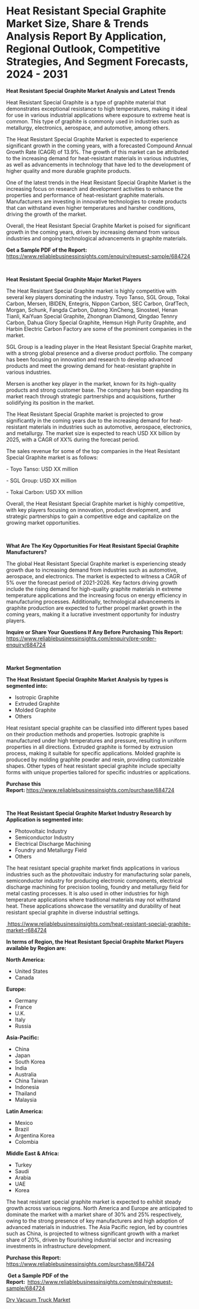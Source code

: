 <p><h1>Heat Resistant Special Graphite Market Size, Share & Trends Analysis Report By Application, Regional Outlook, Competitive Strategies, And Segment Forecasts, 2024 - 2031</h1></p><p><strong>Heat Resistant Special Graphite Market Analysis and Latest Trends</strong></p>
<p><p>Heat Resistant Special Graphite is a type of graphite material that demonstrates exceptional resistance to high temperatures, making it ideal for use in various industrial applications where exposure to extreme heat is common. This type of graphite is commonly used in industries such as metallurgy, electronics, aerospace, and automotive, among others.</p><p>The Heat Resistant Special Graphite Market is expected to experience significant growth in the coming years, with a forecasted Compound Annual Growth Rate (CAGR) of 13.9%. The growth of this market can be attributed to the increasing demand for heat-resistant materials in various industries, as well as advancements in technology that have led to the development of higher quality and more durable graphite products.</p><p>One of the latest trends in the Heat Resistant Special Graphite Market is the increasing focus on research and development activities to enhance the properties and performance of heat-resistant graphite materials. Manufacturers are investing in innovative technologies to create products that can withstand even higher temperatures and harsher conditions, driving the growth of the market.</p><p>Overall, the Heat Resistant Special Graphite Market is poised for significant growth in the coming years, driven by increasing demand from various industries and ongoing technological advancements in graphite materials.</p></p>
<p><strong>Get a Sample PDF of the Report:&nbsp;</strong> <a href="https://www.reliablebusinessinsights.com/enquiry/request-sample/684724">https://www.reliablebusinessinsights.com/enquiry/request-sample/684724</a></p>
<p>&nbsp;</p>
<p><strong>Heat Resistant Special Graphite Major Market Players</strong></p>
<p><p>The Heat Resistant Special Graphite market is highly competitive with several key players dominating the industry. Toyo Tanso, SGL Group, Tokai Carbon, Mersen, IBIDEN, Entegris, Nippon Carbon, SEC Carbon, GrafTech, Morgan, Schunk, Fangda Carbon, Datong XinCheng, Sinosteel, Henan Tianli, KaiYuan Special Graphite, Zhongnan Diamond, Qingdao Tennry Carbon, Dahua Glory Special Graphite, Hemsun High Purity Graphite, and Harbin Electric Carbon Factory are some of the prominent companies in the market.</p><p>SGL Group is a leading player in the Heat Resistant Special Graphite market, with a strong global presence and a diverse product portfolio. The company has been focusing on innovation and research to develop advanced products and meet the growing demand for heat-resistant graphite in various industries.</p><p>Mersen is another key player in the market, known for its high-quality products and strong customer base. The company has been expanding its market reach through strategic partnerships and acquisitions, further solidifying its position in the market.</p><p>The Heat Resistant Special Graphite market is projected to grow significantly in the coming years due to the increasing demand for heat-resistant materials in industries such as automotive, aerospace, electronics, and metallurgy. The market size is expected to reach USD XX billion by 2025, with a CAGR of XX% during the forecast period.</p><p>The sales revenue for some of the top companies in the Heat Resistant Special Graphite market is as follows:</p><p>- Toyo Tanso: USD XX million</p><p>- SGL Group: USD XX million</p><p>- Tokai Carbon: USD XX million</p><p>Overall, the Heat Resistant Special Graphite market is highly competitive, with key players focusing on innovation, product development, and strategic partnerships to gain a competitive edge and capitalize on the growing market opportunities.</p></p>
<p>&nbsp;</p>
<p><strong>What Are The Key Opportunities For Heat Resistant Special Graphite Manufacturers?</strong></p>
<p><p>The global Heat Resistant Special Graphite market is experiencing steady growth due to increasing demand from industries such as automotive, aerospace, and electronics. The market is expected to witness a CAGR of 5% over the forecast period of 2021-2026. Key factors driving growth include the rising demand for high-quality graphite materials in extreme temperature applications and the increasing focus on energy efficiency in manufacturing processes. Additionally, technological advancements in graphite production are expected to further propel market growth in the coming years, making it a lucrative investment opportunity for industry players.</p></p>
<p><strong>Inquire or Share Your Questions If Any Before Purchasing This Report:</strong> <a href="https://www.reliablebusinessinsights.com/enquiry/pre-order-enquiry/684724">https://www.reliablebusinessinsights.com/enquiry/pre-order-enquiry/684724</a></p>
<p>&nbsp;</p>
<p><strong>Market Segmentation</strong></p>
<p><strong>The Heat Resistant Special Graphite Market Analysis by types is segmented into:</strong></p>
<p><ul><li>Isotropic Graphite</li><li>Extruded Graphite</li><li>Molded Graphite</li><li>Others</li></ul></p>
<p><p>Heat resistant special graphite can be classified into different types based on their production methods and properties. Isotropic graphite is manufactured under high temperatures and pressure, resulting in uniform properties in all directions. Extruded graphite is formed by extrusion process, making it suitable for specific applications. Molded graphite is produced by molding graphite powder and resin, providing customizable shapes. Other types of heat resistant special graphite include specialty forms with unique properties tailored for specific industries or applications.</p></p>
<p><strong>Purchase this Report:&nbsp;</strong><a href="https://www.reliablebusinessinsights.com/purchase/684724">https://www.reliablebusinessinsights.com/purchase/684724</a></p>
<p>&nbsp;</p>
<p><strong>The Heat Resistant Special Graphite Market Industry Research by Application is segmented into:</strong></p>
<p><ul><li>Photovoltaic Industry</li><li>Semiconductor Industry</li><li>Electrical Discharge Machining</li><li>Foundry and Metallurgy Field</li><li>Others</li></ul></p>
<p><p>The heat resistant special graphite market finds applications in various industries such as the photovoltaic industry for manufacturing solar panels, semiconductor industry for producing electronic components, electrical discharge machining for precision tooling, foundry and metallurgy field for metal casting processes. It is also used in other industries for high temperature applications where traditional materials may not withstand heat. These applications showcase the versatility and durability of heat resistant special graphite in diverse industrial settings.</p></p>
<p><a href="https://www.reliablebusinessinsights.com/heat-resistant-special-graphite-market-r684724">&nbsp;https://www.reliablebusinessinsights.com/heat-resistant-special-graphite-market-r684724</a></p>
<p><strong>In terms of Region, the Heat Resistant Special Graphite Market Players available by Region are:</strong></p>
<p>
    <p> <strong> North America: </strong>
        <ul>
            <li>United States</li>
            <li>Canada</li>
        </ul>
        </p> 
    <p> <strong> Europe: </strong>
        <ul>
            <li>Germany</li>
            <li>France</li>
            <li>U.K.</li>
            <li>Italy</li>
            <li>Russia</li>
        </ul>
        </p> 
    <p> <strong> Asia-Pacific: </strong>
        <ul>
            <li>China</li>
            <li>Japan</li>
            <li>South Korea</li>
            <li>India</li>
            <li>Australia</li>
            <li>China Taiwan</li>
            <li>Indonesia</li>
            <li>Thailand</li>
            <li>Malaysia</li>
        </ul>
        </p> 
    <p> <strong> Latin America: </strong>
        <ul>
            <li>Mexico</li>
            <li>Brazil</li>
            <li>Argentina Korea</li>
            <li>Colombia</li>
        </ul>
        </p> 
    <p> <strong> Middle East & Africa: </strong>
        <ul>
            <li>Turkey</li>
            <li>Saudi</li>
            <li>Arabia</li>
            <li>UAE</li>
            <li>Korea</li>
        </ul>
    </p>
    </p>
<p><p>The heat resistant special graphite market is expected to exhibit steady growth across various regions. North America and Europe are anticipated to dominate the market with a market share of 30% and 25% respectively, owing to the strong presence of key manufacturers and high adoption of advanced materials in industries. The Asia Pacific region, led by countries such as China, is projected to witness significant growth with a market share of 20%, driven by flourishing industrial sector and increasing investments in infrastructure development.</p></p>
<p><strong>Purchase this Report: </strong><a href="https://www.reliablebusinessinsights.com/purchase/684724">https://www.reliablebusinessinsights.com/purchase/684724</a></p>
<p>&nbsp;<strong>Get a Sample PDF of the Report:&nbsp;&nbsp;</strong><a href="https://www.reliablebusinessinsights.com/enquiry/request-sample/684724">https://www.reliablebusinessinsights.com/enquiry/request-sample/684724</a></p>
<p><strong></strong></p>
<p><p><a href="https://view.publitas.com/reportprime-1/dry-vacuum-truck-market-analysis-report-global-insights-by-region-type-200hp-300hp-other-and-application-industrial-excavation-municipal-others-from-2024-to-2031/">Dry Vacuum Truck Market</a></p></p>